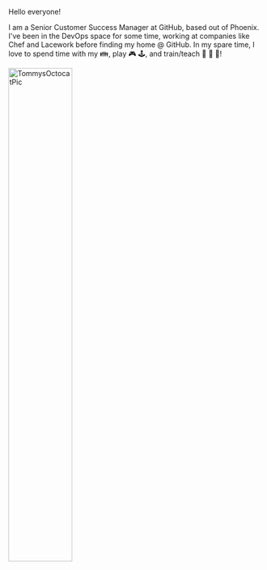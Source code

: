 Hello everyone!

I am a Senior Customer Success Manager at GitHub, based out of Phoenix. I've been in the DevOps space for some time, working at companies like Chef and Lacework before finding my home @ GitHub. In my spare time, I love to spend time with my :family:, play :video_game: :joystick:, and train/teach :martial_arts_uniform: :pray: :boxing_glove:! 

<img src="https://octocat-generator-assets.githubusercontent.com/my-octocat-1633631555802.png" alt="TommysOctocatPic" width="50%">

<!---
BodhiMadness/BodhiMadness is a ✨ special ✨ repository because its `README.md` (this file) appears on your GitHub profile.
You can click the Preview link to take a look at your changes.
--->
